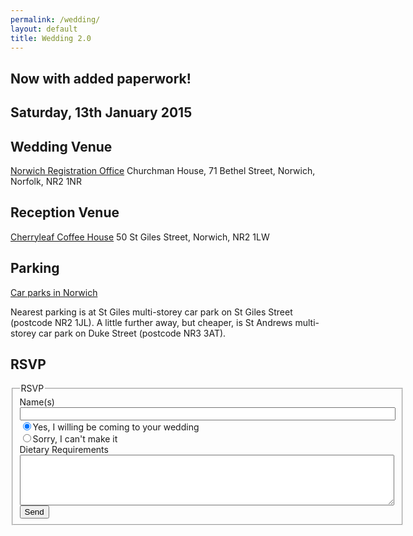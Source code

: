 ```yaml
---
permalink: /wedding/
layout: default
title: Wedding 2.0
---
```


## Now with added paperwork!

## Saturday, 13th January 2015

## Wedding Venue

[Norwich Registration Office](http://www.norfolk.gov.uk/Community_and_living/Registration_services/Registration_offices/NCC155937) Churchman House, 71 Bethel Street, Norwich, Norfolk, NR2&nbsp;1NR

## Reception Venue

[Cherryleaf Coffee House](http://www.coffeehousenorwich.co.uk) 50 St Giles Street, Norwich, NR2&nbsp;1LW

## Parking

[Car parks in Norwich](http://www.norwich.gov.uk/TransportAndStreets/Parking/CarParks/Pages/MultistoreyCarParks.aspx)

Nearest parking is at St Giles multi-storey car park on St Giles Street (postcode NR2&nbsp;1JL).  A little further away, but cheaper, is St Andrews multi-storey car park on Duke Street (postcode NR3&nbsp;3AT).

## RSVP

<form action="http://forms.brace.io/adieslabyrinth@gmail.com" method="post">
    <fieldset>
        <legend>RSVP</legend>
        <label for="nameinput">Name(s)</label>
        <input type="text" name="name" id="nameinput" size="72"/>
        <br/>
        <input type="radio" name="response" value="yes" checked="checked">Yes, I willing be coming to your wedding</input>
        <br/>
        <input type="radio" name="response" value="no">Sorry, I can't make it</input>
        <br/>
        <label for="dietaryrequirementsinput">Dietary Requirements</label>
        <br/>
        <textarea name="dietaryrequirements" id="dietaryrequirementsinput" cols="72" rows="5"></textarea>
        <br/>
        <input type="hidden" name="_subject" value="Wedding RSVP"/>
        <input type="hidden" name="_cc" value="wedding@markwithall.com"/>
        <input type="submit" value="Send"/>
    </fieldset>
</form>

